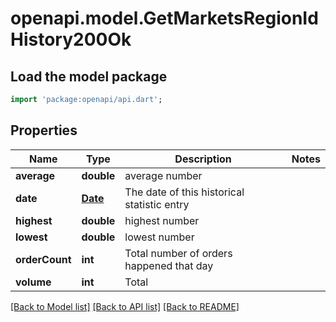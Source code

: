 # openapi.model.GetMarketsRegionIdHistory200Ok

## Load the model package
```dart
import 'package:openapi/api.dart';
```

## Properties
Name | Type | Description | Notes
------------ | ------------- | ------------- | -------------
**average** | **double** | average number | 
**date** | [**Date**](Date.md) | The date of this historical statistic entry | 
**highest** | **double** | highest number | 
**lowest** | **double** | lowest number | 
**orderCount** | **int** | Total number of orders happened that day | 
**volume** | **int** | Total | 

[[Back to Model list]](../README.md#documentation-for-models) [[Back to API list]](../README.md#documentation-for-api-endpoints) [[Back to README]](../README.md)


